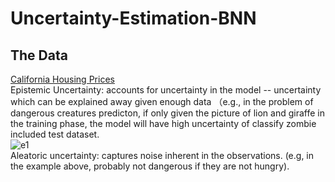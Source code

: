 # Uncertainty-Estimation-BNN
## The Data
[California Housing Prices](https://www.kaggle.com/camnugent/california-housing-prices)  
Epistemic Uncertainty: accounts for uncertainty in the model -- uncertainty which can be explained away given enough data （e.g., in the problem of dangerous creatures predicton, if only given the picture of lion and giraffe in the training phase, the model will have high uncertainty of classify zombie included test dataset.  
![e1]()  
Aleatoric uncertainty: captures noise inherent in the observations. (e.g, in the example above, probably not dangerous if they are not hungry).  
